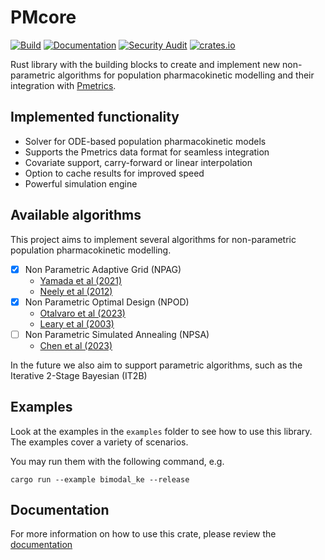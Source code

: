 # PMcore

[![Build](https://github.com/LAPKB/PMcore/actions/workflows/rust.yml/badge.svg)](https://github.com/LAPKB/PMcore/actions/workflows/rust.yml)
[![Documentation](https://github.com/LAPKB/PMcore/actions/workflows/docs.yml/badge.svg)](https://lapkb.github.io/PMcore/pmcore/)
[![Security Audit](https://github.com/LAPKB/PMcore/actions/workflows/security_audit.yml/badge.svg)](https://github.com/LAPKB/PMcore/actions/workflows/security_audit.yml)
[![crates.io](https://img.shields.io/crates/v/pmcore.svg)](https://crates.io/crates/pmcore)

Rust library with the building blocks to create and implement new non-parametric algorithms for population pharmacokinetic modelling and their integration with [Pmetrics](https://github.com/LAPKB/Pmetrics).

## Implemented functionality

- Solver for ODE-based population pharmacokinetic models
- Supports the Pmetrics data format for seamless integration
- Covariate support, carry-forward or linear interpolation
- Option to cache results for improved speed
- Powerful simulation engine

## Available algorithms

This project aims to implement several algorithms for non-parametric population pharmacokinetic modelling.

- [x] Non Parametric Adaptive Grid (NPAG)
  - [Yamada et al (2021)](https://www.ncbi.nlm.nih.gov/pmc/articles/PMC7823953/)
  - [Neely et al (2012)](https://pubmed.ncbi.nlm.nih.gov/22722776/)
- [x] Non Parametric Optimal Design (NPOD)
  - [Otalvaro et al (2023)](https://pubmed.ncbi.nlm.nih.gov/36478350/)
  - [Leary et al (2003)](https://www.page-meeting.org/default.asp?abstract=421)
- [ ] Non Parametric Simulated Annealing (NPSA)
  - [Chen et al (2023)](https://arxiv.org/abs/2301.12656)

In the future we also aim to support parametric algorithms, such as the Iterative 2-Stage Bayesian (IT2B)

## Examples

Look at the examples in the `examples` folder to see how to use this library. The examples cover a variety of scenarios.

You may run them with the following command, e.g.

```
cargo run --example bimodal_ke --release
```

## Documentation

For more information on how to use this crate, please review the [documentation](https://lapkb.github.io/PMcore/)
